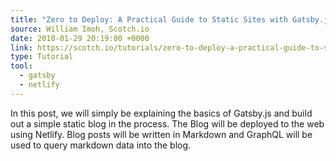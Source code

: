 ```yaml
---
title: "Zero to Deploy: A Practical Guide to Static Sites with Gatsby.js"
source: William Imoh, Scotch.io
date: 2018-01-29 20:19:00 +0000
link: https://scotch.io/tutorials/zero-to-deploy-a-practical-guide-to-static-sites-with-gatsbyjs?utm_content=bufferf8d01&utm_medium=social&utm_source=twitter.com&utm_campaign=buffer
type: Tutorial
tool:
  - gatsby
  - netlify
---
```

In this post, we will simply be explaining the basics of Gatsby.js and build out a simple static blog in the process. The Blog will be deployed to the web using Netlify. Blog posts will be written in Markdown and GraphQL will be used to query markdown data into the blog. 





